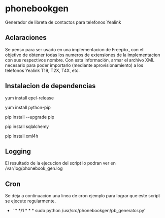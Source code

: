 # phonebookgen
Generador de libreta de contactos para telefonos Yealink

## Aclaraciones

Se penso para ser usado en una implementacion de Freepbx, con el objetivo de obtener todas los numeros de extensiones de la implementacion con sus respectivos nombre.
Con esta información, armar el archivo XML necesario para poder importarlo (mediante aprovisionamiento) a los telefonos Yealink T19, T2X, T4X, etc.

## Instalacion de dependencias

yum install epel-release

yum install python-pip

pip install --upgrade pip

pip install sqlalchemy

pip install xml4h


## Logging

El resultado de la ejecucion del script lo podran ver en /var/log/phonebook_gen.log


## Cron

Se deja a continuacion una linea de cron ejemplo para lograr que este script se ejecute regularmente.
* ' *       */1     *       *       *       sudo python /usr/src/phonebookgen/pb_generator.py'



